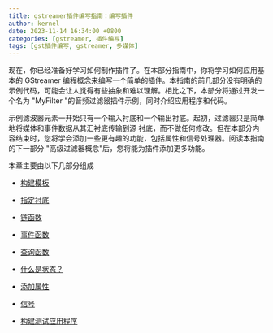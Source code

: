 ```yaml
---
title: gstreamer插件编写指南：编写插件
author: kernel
date: 2023-11-14 16:34:00 +0800
categories: [gstreamer, 插件编写]
tags: [gst插件编写, gstreamer, 多媒体]
---
```


现在，你已经准备好学习如何制作插件了。在本部分指南中，你将学习如何应用基本的 GStreamer 编程概念来编写一个简单的插件。本指南的前几部分没有明确的示例代码，可能会让人觉得有些抽象和难以理解。相比之下，本部分将通过开发一个名为 "MyFilter "的音频过滤器插件示例，同时介绍应用程序和代码。

示例滤波器元素一开始只有一个输入衬底和一个输出衬底。起初，过滤器只是简单地将媒体和事件数据从其汇衬底传输到源 衬底，而不做任何修改。但在本部分内容结束时，您将学会添加一些更有趣的功能，包括属性和信号处理器。阅读本指南的下一部分 "高级过滤器概念"后，您将能为插件添加更多功能。

本章主要由以下几部分组成

- [构建模板](../boiler)

- [指定衬底](../Specifying-the-pads)

- [链函数](../The-chain-function)

- [事件函数](../The-event-function)

- [查询函数](../The-query-function)

- [什么是状态？](../What-are-states)

- [添加属性](../Adding-Properties)

- [信号](../Signals)

- [构建测试应用程序](../Building-a-Test-Application)